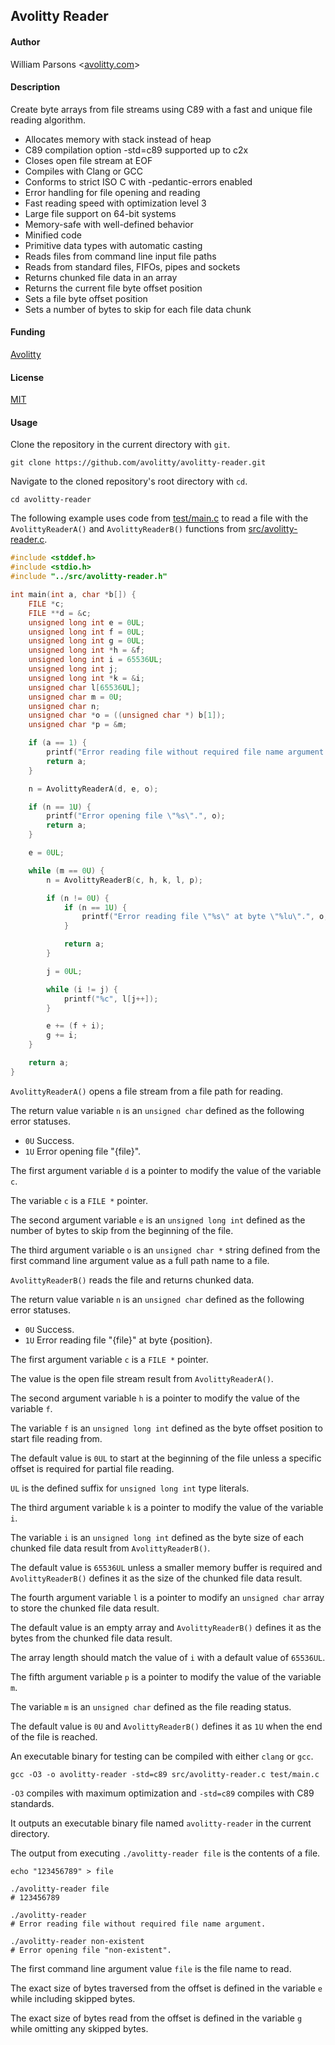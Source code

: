 ## Avolitty Reader

#### Author
William Parsons <[avolitty.com](https://avolitty.com/)>

#### Description
Create byte arrays from file streams using C89 with a fast and unique file reading algorithm.

- Allocates memory with stack instead of heap
- C89 compilation option -std=c89 supported up to c2x
- Closes open file stream at EOF
- Compiles with Clang or GCC
- Conforms to strict ISO C with -pedantic-errors enabled
- Error handling for file opening and reading
- Fast reading speed with optimization level 3
- Large file support on 64-bit systems
- Memory-safe with well-defined behavior
- Minified code
- Primitive data types with automatic casting
- Reads files from command line input file paths
- Reads from standard files, FIFOs, pipes and sockets
- Returns chunked file data in an array
- Returns the current file byte offset position
- Sets a file byte offset position
- Sets a number of bytes to skip for each file data chunk

#### Funding
[Avolitty](https://avolitty.com/donate/)

#### License
[MIT](https://github.com/avolitty/avolitty-reader/blob/main/LICENSE)

#### Usage
Clone the repository in the current directory with `git`.

``` console
git clone https://github.com/avolitty/avolitty-reader.git
```

Navigate to the cloned repository's root directory with `cd`.

``` console
cd avolitty-reader
```

The following example uses code from [test/main.c](https://github.com/avolitty/avolitty-reader/blob/main/test/main.c) to read a file with the `AvolittyReaderA()` and `AvolittyReaderB()` functions from [src/avolitty-reader.c](https://github.com/avolitty/avolitty-reader/blob/main/src/avolitty-reader.c).

``` c
#include <stddef.h>
#include <stdio.h>
#include "../src/avolitty-reader.h"

int main(int a, char *b[]) {
	FILE *c;
	FILE **d = &c;
	unsigned long int e = 0UL;
	unsigned long int f = 0UL;
	unsigned long int g = 0UL;
	unsigned long int *h = &f;
	unsigned long int i = 65536UL;
	unsigned long int j;
	unsigned long int *k = &i;
	unsigned char l[65536UL];
	unsigned char m = 0U;
	unsigned char n;
	unsigned char *o = ((unsigned char *) b[1]);
	unsigned char *p = &m;

	if (a == 1) {
		printf("Error reading file without required file name argument.", o);
		return a;
	}

	n = AvolittyReaderA(d, e, o);

	if (n == 1U) {
		printf("Error opening file \"%s\".", o);
		return a;
	}

	e = 0UL;

	while (m == 0U) {
		n = AvolittyReaderB(c, h, k, l, p);

		if (n != 0U) {
			if (n == 1U) {
				printf("Error reading file \"%s\" at byte \"%lu\".", o, e);
			}

			return a;
		}

		j = 0UL;

		while (i != j) {
			printf("%c", l[j++]);
		}

		e += (f + i);
		g += i;
	}

	return a;
}
```

`AvolittyReaderA()` opens a file stream from a file path for reading.

The return value variable `n` is an `unsigned char` defined as the following error statuses.

- `0U` Success.
- `1U` Error opening file "{file}".

The first argument variable `d` is a pointer to modify the value of the variable `c`.

The variable `c` is a `FILE *` pointer.

The second argument variable `e` is an `unsigned long int` defined as the number of bytes to skip from the beginning of the file.

The third argument variable `o` is an `unsigned char *` string defined from the first command line argument value as a full path name to a file.

`AvolittyReaderB()` reads the file and returns chunked data.

The return value variable `n` is an `unsigned char` defined as the following error statuses.

- `0U` Success.
- `1U` Error reading file "{file}" at byte {position}.

The first argument variable `c` is a `FILE *` pointer.

The value is the open file stream result from `AvolittyReaderA()`.

The second argument variable `h` is a pointer to modify the value of the variable `f`.

The variable `f` is an `unsigned long int` defined as the byte offset position to start file reading from.

The default value is `0UL` to start at the beginning of the file unless a specific offset is required for partial file reading.

`UL` is the defined suffix for `unsigned long int` type literals.

The third argument variable `k` is a pointer to modify the value of the variable `i`.

The variable `i` is an `unsigned long int` defined as the byte size of each chunked file data result from `AvolittyReaderB()`.

The default value is `65536UL` unless a smaller memory buffer is required and `AvolittyReaderB()` defines it as the size of the chunked file data result.

The fourth argument variable `l` is a pointer to modify an `unsigned char` array to store the chunked file data result.

The default value is an empty array and `AvolittyReaderB()` defines it as the bytes from the chunked file data result.

The array length should match the value of `i` with a default value of `65536UL`.

The fifth argument variable `p` is a pointer to modify the value of the variable `m`.

The variable `m` is an `unsigned char` defined as the file reading status.

The default value is `0U` and `AvolittyReaderB()` defines it as `1U` when the end of the file is reached.

An executable binary for testing can be compiled with either `clang` or `gcc`.

``` console
gcc -O3 -o avolitty-reader -std=c89 src/avolitty-reader.c test/main.c
```

`-O3` compiles with maximum optimization and `-std=c89` compiles with C89 standards.

It outputs an executable binary file named `avolitty-reader` in the current directory.

The output from executing `./avolitty-reader file` is the contents of a file.

``` console
echo "123456789" > file

./avolitty-reader file
# 123456789

./avolitty-reader
# Error reading file without required file name argument.

./avolitty-reader non-existent
# Error opening file "non-existent".
```

The first command line argument value `file` is the file name to read.

The exact size of bytes traversed from the offset is defined in the variable `e` while including skipped bytes.

The exact size of bytes read from the offset is defined in the variable `g` while omitting any skipped bytes.
